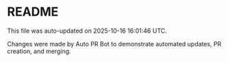 # README

This file was auto-updated on 2025-10-16 16:01:46 UTC.

Changes were made by Auto PR Bot to demonstrate automated updates, PR creation, and merging.
